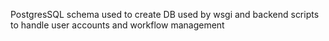 PostgresSQL schema used to create DB used by wsgi and backend scripts
to handle user accounts and workflow management